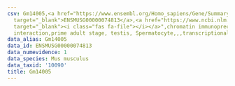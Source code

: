 ```yaml
---
csv: Gm14005,<a href="https://www.ensembl.org/Homo_sapiens/Gene/Summary?db=core;g=ENSMUSG00000074813"
  target="_blank">ENSMUSG00000074813</a>,<a href="https://www.ncbi.nlm.nih.gov/pubmed/25450459"
  target="_blank"><i class="fas fa-file"></i></a>",chromatin immunoprecipitation assay,direct
  interaction,prime adult stage, testis, Spermatocyte,,,transcriptional regulation,
data_alias: Gm14005
data_id: ENSMUSG00000074813
data_numevidence: 1
data_species: Mus musculus
data_taxid: '10090'
title: Gm14005
---
```

